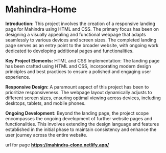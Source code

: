 # Mahindra-Home

**Introduction:**
This project involves the creation of a responsive landing page for Mahindra using HTML and CSS. The primary focus has been on designing a visually appealing and functional webpage that adapts seamlessly to various devices and screen sizes. The completed landing page serves as an entry point to the broader website, with ongoing work dedicated to developing additional pages and functionalities.

**Key Project Elements:**
HTML and CSS Implementation:
The landing page has been crafted using HTML and CSS, incorporating modern design principles and best practices to ensure a polished and engaging user experience.

**Responsive Design:**
A paramount aspect of this project has been to prioritize responsiveness. The webpage layout dynamically adjusts to different screen sizes, ensuring optimal viewing across devices, including desktops, tablets, and mobile phones.

**Ongoing Development:**
Beyond the landing page, the project scope encompasses the ongoing development of further website pages and functionalities. This involves extending the design language and features established in the initial phase to maintain consistency and enhance the user journey across the entire website.

url for page
**https://mahindra-clone.netlify.app/**
